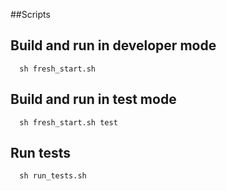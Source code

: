 ##Scripts

## Build and run in developer mode
```  
  sh fresh_start.sh
```
## Build and run in test mode
```  
  sh fresh_start.sh test
```
## Run tests
```
  sh run_tests.sh 
```
